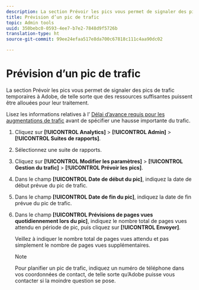 ```yaml
---
description: La section Prévoir les pics vous permet de signaler des pics de trafic temporaires à Adobe, de telle sorte que des ressources suffisantes puissent être allouées pour leur traitement.
title: Prévision d’un pic de trafic
topic: Admin tools
uuid: 350bebc0-0593-4ee7-b7e2-7848d9f5726b
translation-type: ht
source-git-commit: 99ee24efaa517e8da700c67818c111c4aa90dc02

---
```



# Prévision d’un pic de trafic

La section Prévoir les pics vous permet de signaler des pics de trafic temporaires à Adobe, de telle sorte que des ressources suffisantes puissent être allouées pour leur traitement.

Lisez les informations relatives à l’ [Délai d’avance requis pour les augmentations de trafic](/help/admin/c-traffic-management/traffic-lead-time.md) avant de spécifier une hausse importante du trafic.

1. Cliquez sur **[!UICONTROL Analytics]** > **[!UICONTROL Admin]** > **[!UICONTROL Suites de rapports]**.
1. Sélectionnez une suite de rapports.
1. Cliquez sur **[!UICONTROL Modifier les paramètres]** > **[!UICONTROL Gestion du trafic]** > **[!UICONTROL Prévoir les pics]**.
1. Dans le champ **[!UICONTROL Date de début du pic]**, indiquez la date de début prévue du pic de trafic.
1. Dans le champ **[!UICONTROL Date de fin du pic]**, indiquez la date de fin prévue du pic de trafic.
1. Dans le champ **[!UICONTROL Prévisions de pages vues quotidiennement lors du pic]**, indiquez le nombre total de pages vues attendu en période de pic, puis cliquez sur **[!UICONTROL Envoyer]**.

   Veillez à indiquer le nombre total de pages vues attendu et pas simplement le nombre de pages vues supplémentaires.

   >[!NOTE]
   >
   >Pour planifier un pic de trafic, indiquez un numéro de téléphone dans vos coordonnées de contact, de telle sorte qu’Adobe puisse vous contacter si la moindre question se pose.

